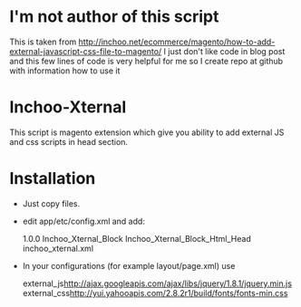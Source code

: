 I'm not author of this script
=====================

This is taken from http://inchoo.net/ecommerce/magento/how-to-add-external-javascript-css-file-to-magento/
I just don't like code in blog post and this few lines of code is very helpful for me so I create repo at github with information how to use it

Inchoo-Xternal
=====================

This script is magento extension which give you ability to add external JS and css scripts in head section.

Installation
=====================

 - Just copy files.
 - edit app/etc/config.xml and add:

    <config>
        <modules>
            <Inchoo_Xternal>
                <version>1.0.0</version>
            </Inchoo_Xternal>
        </modules>
        <global>
            <blocks>
                <inchoo_externals>
                    <class>Inchoo_Xternal_Block</class>
                </inchoo_externals>
                <page>
                    <rewrite>
                        <html_head>Inchoo_Xternal_Block_Html_Head</html_head>
                    </rewrite>
                </page>
            </blocks>
        </global>
        <frontend>
            <layout>
                <updates>
                    <inchoo_xternal module="Inchoo_Xternal">
                        <file>inchoo_xternal.xml</file>
                    </inchoo_xternal>
                </updates>
            </layout>
        </frontend>
    </config>

- In your configurations (for example layout/page.xml) use

    <action method="addExternalItem"><type>external_js</type><name>http://ajax.googleapis.com/ajax/libs/jquery/1.8.1/jquery.min.js</name><params/></action>
    <action method="removeExternalItem"><type>external_css</type><name>http://yui.yahooapis.com/2.8.2r1/build/fonts/fonts-min.css</name><params/></action>